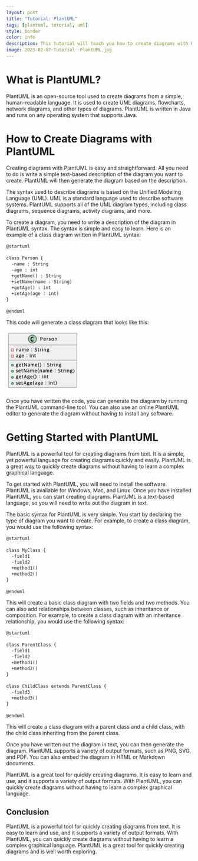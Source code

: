 ```yaml
---
layout: post
title: "Tutorial: PlantUML"
tags: [plantuml, tutorial, uml]
style: border
color: info
description: This tutorial will teach you how to create diagrams with PlantUML, a powerful open source tool for creating UML diagrams. It will cover the basics of the language, how to install and use the software, and how to create diagrams with PlantUML. It will also provide some tips and tricks to help you get the most out of PlantUML.
image: 2023-02-07-Tutorial--PlantUML.jpg
---
```

# What is PlantUML?

PlantUML is an open-source tool used to create diagrams from a simple, human-readable language. It is used to create UML diagrams, flowcharts, network diagrams, and other types of diagrams. PlantUML is written in Java and runs on any operating system that supports Java.

# How to Create Diagrams with PlantUML

Creating diagrams with PlantUML is easy and straightforward. All you need to do is write a simple text-based description of the diagram you want to create. PlantUML will then generate the diagram based on the description.

The syntax used to describe diagrams is based on the Unified Modeling Language (UML). UML is a standard language used to describe software systems. PlantUML supports all of the UML diagram types, including class diagrams, sequence diagrams, activity diagrams, and more.

To create a diagram, you need to write a description of the diagram in PlantUML syntax. The syntax is simple and easy to learn. Here is an example of a class diagram written in PlantUML syntax:

```
@startuml

class Person {
  -name : String
  -age : int
  +getName() : String
  +setName(name : String)
  +getAge() : int
  +setAge(age : int)
}

@enduml
```

This code will generate a class diagram that looks like this:

![Class Diagram](/images/tutorial_sample.png)

Once you have written the code, you can generate the diagram by running the PlantUML command-line tool. You can also use an online PlantUML editor to generate the diagram without having to install any software.

# Getting Started with PlantUML

PlantUML is a powerful tool for creating diagrams from text. It is a simple, yet powerful language for creating diagrams quickly and easily. PlantUML is a great way to quickly create diagrams without having to learn a complex graphical language.

To get started with PlantUML, you will need to install the software. PlantUML is available for Windows, Mac, and Linux. Once you have installed PlantUML, you can start creating diagrams. PlantUML is a text-based language, so you will need to write out the diagram in text.

The basic syntax for PlantUML is very simple. You start by declaring the type of diagram you want to create. For example, to create a class diagram, you would use the following syntax:

```
@startuml

class MyClass {
  -field1
  -field2
  +method1()
  +method2()
}

@enduml
```

This will create a basic class diagram with two fields and two methods. You can also add relationships between classes, such as inheritance or composition. For example, to create a class diagram with an inheritance relationship, you would use the following syntax:

```
@startuml

class ParentClass {
  -field1
  -field2
  +method1()
  +method2()
}

class ChildClass extends ParentClass {
  -field3
  +method3()
}

@enduml
```

This will create a class diagram with a parent class and a child class, with the child class inheriting from the parent class.

Once you have written out the diagram in text, you can then generate the diagram. PlantUML supports a variety of output formats, such as PNG, SVG, and PDF. You can also embed the diagram in HTML or Markdown documents.

PlantUML is a great tool for quickly creating diagrams. It is easy to learn and use, and it supports a variety of output formats. With PlantUML, you can quickly create diagrams without having to learn a complex graphical language.

## Conclusion

PlantUML is a powerful tool for quickly creating diagrams from text. It is easy to learn and use, and it supports a variety of output formats. With PlantUML, you can quickly create diagrams without having to learn a complex graphical language. PlantUML is a great tool for quickly creating diagrams and is well worth exploring.

